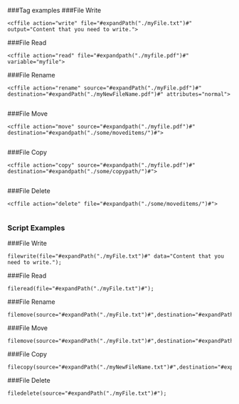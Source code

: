###Tag examples
###File Write
```lucee
<cffile action="write" file="#expandPath("./myFile.txt")#" output="Content that you need to write.">

```
###File Read
```lucee
<cffile action="read" file="#expandpath("./myfile.pdf")#" variable="myfile">

```
###File Rename
```lucee
<cffile action="rename" source="#expandPath("./myFile.pdf")#" destination="#expandPath("./myNewFileName.pdf")#" attributes="normal">


```
###File Move
```lucee
<cffile action="move" source="#expandpath("./myfile.pdf")#" destination="#expandpath("./some/moveditems/")#">


```
###File Copy
```lucee
<cffile action="copy" source="#expandpath("./myfile.pdf")#" destination="#expandpath("./some/copypath/")#">


```
###File Delete
```lucee
<cffile action="delete" file="#expandpath("./some/moveditems/")#">


```
### Script Examples
###File Write
```luceescript
filewrite(file="#expandPath("./myFile.txt")#" data="Content that you need to write.");

```
###File Read
```luceescript
fileread(file="#expandPath("./myFile.txt")#");

```
###File Rename
```luceescript
filemove(source="#expandPath("./myFile.txt")#",destination="#expandPath("./myNewFileName.txt")#");

```
###File Move
```luceescript
filemove(source="#expandPath("./myFile.txt")#",destination="#expandPath("./myNewFileName.txt")#");

```
###File Copy
```luceescript
filecopy(source="#expandPath("./myNewFileName.txt")#",destination="#expandPath("./some/moved/")#");

```
###File Delete
```luceescript
filedelete(source="#expandPath("./myFile.txt")#");

```